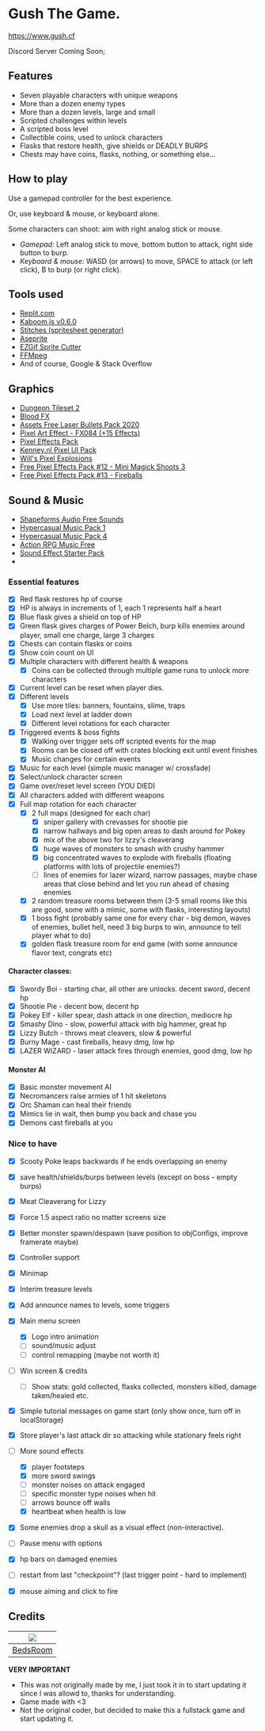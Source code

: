 # Gush The Game.

https://www.gush.cf

Discord Server Coming Soon;

## Features
- Seven playable characters with unique weapons
- More than a dozen enemy types
- More than a dozen levels, large and small
- Scripted challenges within levels
- A scripted boss level
- Collectible coins, used to unlock characters
- Flasks that restore health, give shields or DEADLY BURPS
- Chests may have coins, flasks, nothing, or something else...

## How to play
Use a gamepad controller for the best experience.

Or, use keyboard & mouse, or keyboard alone.

Some characters can shoot: aim with right analog stick or mouse.

- *Gamepad:* Left analog stick to move, bottom button to attack, right side button to burp.
- *Keyboard & mouse:* WASD (or arrows) to move, SPACE to attack (or left click), B to burp (or right click).

## Tools used
- [Replit.com](https://replit.com/)
- [Kaboom.js v0.6.0](https://kaboomjs.com/)
- [Stitches (spritesheet generator)](https://draeton.github.io/stitches/)
- [Aseprite](https://www.aseprite.org/)
- [EZGif Sprite Cutter](https://ezgif.com/sprite-cutter)
- [FFMpeg](https://www.ffmpeg.org/)
- And of course, Google & Stack Overflow

## Graphics
- [Dungeon Tileset 2](https://0x72.itch.io/dungeontileset-ii)
- [Blood FX](https://jasontomlee.itch.io/blood-fx)
- [Assets Free Laser Bullets Pack 2020](https://wenrexa.itch.io/laser2020)
- [Pixel Art Effect - FX084 (+15 Effects)](https://kvsr.itch.io/fx084)
- [Pixel Effects Pack](https://codemanu.itch.io/pixelart-effect-pack)
- [Kenney.nl Pixel UI Pack](https://kenney.nl/assets/pixel-ui-pack)
- [Will's Pixel Explosions](https://untiedgames.itch.io/five-free-pixel-explosions)
- [Free Pixel Effects Pack #12 - Mini Magick Shoots 3](https://xyezawr.itch.io/gif-free-pixel-effects-pack-12-mini-magick-shoots-3)
- [Free Pixel Effects Pack #13 - Fireballs](https://xyezawr.itch.io/free-pixel-effects-pack-13-fireballs)

## Sound & Music
- [Shapeforms Audio Free Sounds](https://shapeforms.itch.io/shapeforms-audio-free-sfx)
- [Hypercasual Music Pack 1](https://www.void1gaming.com/hypercasual-music-pack-1)
- [Hypercasual Music Pack 4](https://www.void1gaming.com/hypercasual-music-pack-4)
- [Action RPG Music Free](https://vgcomposer.itch.io/action-rpg-music-free)
- [Sound Effect Starter Pack](https://simon13666.itch.io/sound-starter-pack)
- 
### Essential features
- [x] Red flask restores hp of course
- [x] HP is always in increments of 1, each 1 represents half a heart
- [x] Blue flask gives a shield on top of HP
- [x] Green flask gives charges of Power Belch, burp kills enemies around player, small one charge, large 3 charges
- [x] Chests can contain flasks or coins
 - [x] Show coin count on UI
- [x] Multiple characters with different health & weapons
  - [x] Coins can be collected through multiple game runs to unlock more characters
- [x] Current level can be reset when player dies.
- [x] Different levels
  - [x] Use more tiles: banners, fountains, slime, traps
  - [x] Load next level at ladder down
  - [x] Different level rotations for each character
- [x] Triggered events & boss fights
  - [x] Walking over trigger sets off scripted events for the map
  - [x] Rooms can be closed off with crates blocking exit until event finishes
  - [x] Music changes for certain events
- [x] Music for each level (simple music manager w/ crossfade)
- [x] Select/unlock character screen
- [x] Game over/reset level screen (YOU DIED)
- [x] All characters added with different weapons
- [x] Full map rotation for each character
  - [x] 2 full maps (designed for each char)
    - [x] sniper gallery with crevasses for shootie pie
    - [x] narrow hallways and big open areas to dash around for Pokey
    - [x] mix of the above two for lizzy's cleaverang
    - [x] huge waves of monsters to smash with crushy hammer
    - [x] big concentrated waves to explode with fireballs (floating platforms with lots of projectile enemies?)
    - [ ] lines of enemies for lazer wizard, narrow passages, maybe chase areas that close behind and let you run ahead of chasing enemies
  - [x] 2 random treasure rooms between them (3-5 small rooms like this are good, some with a mimic, some with flasks, interesting layouts)
  - [x] 1 boss fight (probably same one for every char - big demon, waves of enemies, bullet hell, need 3 big burps to win, announce to tell player what to do)
  - [x] golden flask treasure room for end game (with some announce flavor text, congrats etc)

#### Character classes:
- [x] Swordy Boi - starting char, all other are unlocks. decent sword, decent hp
- [x] Shootie Pie - decent bow, decent hp
- [x] Pokey Elf - killer spear, dash attack in one direction, mediocre hp
- [x] Smashy Dino - slow, powerful attack with big hammer, great hp
- [x] Lizzy Butch - throws meat cleavers, slow & powerful
- [x] Burny Mage - cast fireballs, heavy dmg, low hp
- [x] LAZER WIZARD - laser attack fires through enemies, good dmg, low hp

#### Monster AI
- [x] Basic monster movement AI
- [x] Necromancers raise armies of 1 hit skeletons
- [x] Orc Shaman can heal their friends
- [x] Mimics lie in wait, then bump you back and chase you
- [x] Demons cast fireballs at you

### Nice to have
- [x] Scooty Poke leaps backwards if he ends overlapping an enemy
- [x] save health/shields/burps between levels (except on boss - empty burps)
- [x] Meat Cleaverang for Lizzy
- [x] Force 1.5 aspect ratio no matter screens size
- [x] Better monster spawn/despawn (save position to objConfigs, improve framerate maybe)
- [x] Controller support
- [x] Minimap
- [x] Interim treasure levels
- [x] Add announce names to levels, some triggers
- [x] Main menu screen
  - [x] Logo intro animation
  - [ ] sound/music adjust
  - [ ] control remapping (maybe not worth it)
- [ ] Win screen & credits
  - [ ] Show stats: gold collected, flasks collected, monsters killed, damage taken/healed etc.
- [x] Simple tutorial messages on game start (only show once, turn off in localStorage)
- [x] Store player's last attack dir so attacking while stationary feels right
- [ ] More sound effects
  - [x] player footsteps
  - [x] more sword swings
  - [ ] monster noises on attack engaged
  - [ ] specific monster type noises when hit
  - [ ] arrows bounce off walls
  - [x] heartbeat when health is low
- [x] Some enemies drop a skull as a visual effect (non-interactive).
- [ ] Pause menu with options
- [x] hp bars on damaged enemies
- [ ] restart from last "checkpoint"? (last trigger point - hard to implement)
- [x] mouse aiming and click to fire


## Credits 

  | <img src = "https://avatars.githubusercontent.com/u/91224083?v=4"> | 
| :----------------------------------------------------------: | 
|     [BedsRoom](https://github.com/bedsroom) |           

**VERY IMPORTANT**

- This was not originally made by me, I just took it in to start updating it since I was allowd to, thanks for understanding.
- Game made with <3 
- Not the original coder, but decided to make this a fullstack game and start updating it.
